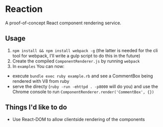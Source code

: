 # Reaction

A proof-of-concept React component rendering service.

## Usage

1. `npm install && npm install webpack -g` (the latter is needed for the cli tool for webpack, I'll write a gulp script to do this in the future)
2. Create the compiled `ComponentRenderer.js` by running `webpack`
3. In `examples` You can now:
  - execute `bundle exec ruby example.rb` and see a CommentBox being rendered with V8 from ruby
  - serve the directy (`ruby -run -ehttpd . -p8000` will do you) and use the Chrome console to run `ComponentRenderer.render('CommentBox', {})`

## Things I'd like to do

- Use React-DOM to allow clientside rendering of the components